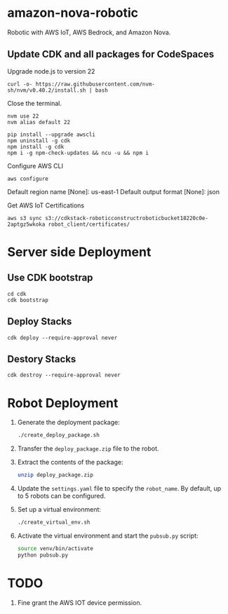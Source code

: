# amazon-nova-robotic

Robotic with AWS IoT, AWS Bedrock, and Amazon Nova.

## Update CDK and all packages for CodeSpaces

Upgrade node.js to version 22

```
curl -o- https://raw.githubusercontent.com/nvm-sh/nvm/v0.40.2/install.sh | bash
```

Close the terminal.

```
nvm use 22
nvm alias default 22
```

```
pip install --upgrade awscli
npm uninstall -g cdk
npm install -g cdk
npm i -g npm-check-updates && ncu -u && npm i
```

Configure AWS CLI

```
aws configure
```

Default region name [None]: us-east-1
Default output format [None]: json

Get AWS IoT Certifications

```
aws s3 sync s3://cdkstack-roboticconstructroboticbucket18220c0e-2aptgz5wkoka robot_client/certificates/
```

# Server side Deployment

## Use CDK bootstrap

```
cd cdk
cdk bootstrap
```

## Deploy Stacks

```
cdk deploy --require-approval never
```

## Destory Stacks

```
cdk destroy --require-approval never
```

# Robot Deployment

1. Generate the deployment package:

   ```bash
   ./create_deploy_package.sh
   ```

2. Transfer the `deploy_package.zip` file to the robot.

3. Extract the contents of the package:

   ```bash
   unzip deploy_package.zip
   ```

4. Update the `settings.yaml` file to specify the `robot_name`. By default, up to 5 robots can be configured.

5. Set up a virtual environment:

   ```bash
   ./create_virtual_env.sh
   ```

6. Activate the virtual environment and start the `pubsub.py` script:

   ```bash
   source venv/bin/activate
   python pubsub.py
   ```

# TODO

1. Fine grant the AWS IOT device permission.
